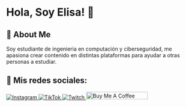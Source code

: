 
# Hola, Soy Elisa! 👋


## 🚀 About Me
Soy estudiante de ingenieria en computación y ciberseguridad, me apasiona crear contenido en distintas plataformas para ayudar a otras personas a estudiar.


## 🔗 Mis redes sociales:
<!-- Instagram -->
<a href="https://www.instagram.com/elisa_elias__/" target="_blank">
  <img alt="Instagram" src="https://img.shields.io/badge/Instagram-%23E4405F.svg?&style=for-the-badge&logo=Instagram&logoColor=white"/>
</a>

<!-- TikTok -->
<a href="https://www.tiktok.com/@elisa_elias_" target="_blank">
  <img alt="TikTok" src="https://img.shields.io/badge/TikTok-%23000000.svg?&style=for-the-badge&logo=TikTok&logoColor=white"/>
</a>

<!-- Twitch -->
<a href="https://www.twitch.tv/elisa_elias" target="_blank">
  <img alt="Twitch" src="https://img.shields.io/badge/Twitch-%239146FF.svg?&style=for-the-badge&logo=Twitch&logoColor=white"/>
</a>
<a href="https://www.buymeacoffee.com/elisaelias" target="_blank"><img src="https://cdn.buymeacoffee.com/buttons/default-orange.png" alt="Buy Me A Coffee" height="20" width="164"></a>
